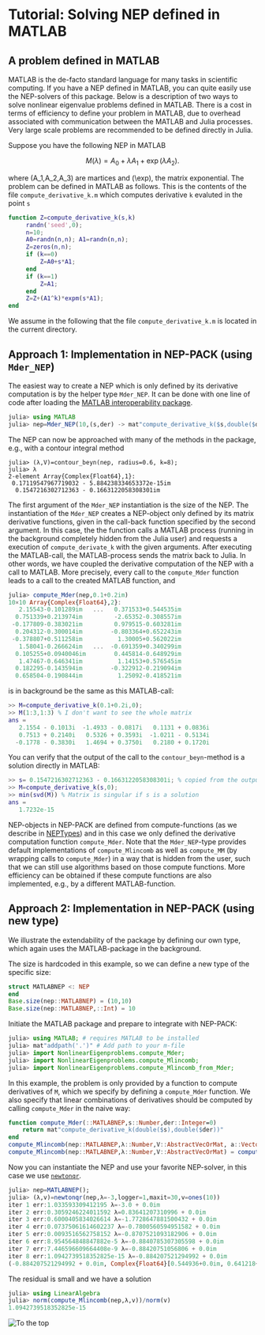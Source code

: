 # Tutorial: Solving NEP defined in MATLAB

## A problem defined in MATLAB

MATLAB is the de-facto standard language for many tasks in scientific
computing.
If you have a NEP defined in MATLAB, you can quite easily
use the NEP-solvers of this package. Below is a description
of two ways to solve nonlinear eigenvalue
problems defined in MATLAB. There is a cost
in terms of efficiency to define your problem in MATLAB,
due to overhead associated with communication between the
MATLAB and Julia processes.
Very large scale problems are recommended to be defined
directly in Julia.

Suppose you have the following NEP in MATLAB
```math
M(\lambda)=A_0+\lambda A_1+\exp(\lambda A_2).
```
where \(A_1,A_2,A_3\) are martices and \(\exp\),
the matrix exponential.
The problem can be defined in MATLAB as follows.
This is the contents of the file `compute_derivative_k.m`
which computes derivative `k` evaluted in the point `s`
```matlab
function Z=compute_derivative_k(s,k)
     randn('seed',0);
     n=10;
     A0=randn(n,n); A1=randn(n,n);
     Z=zeros(n,n);
     if (k==0)
         Z=A0+s*A1;
     end
     if (k==1)
         Z=A1;
     end
     Z=Z+(A1^k)*expm(s*A1);
end
```
We assume in the following that the file `compute_derivative_k.m`
is located in the current directory.

## Approach 1: Implementation in NEP-PACK (using `Mder_NEP`)

The easiest way to create a NEP which is only defined by
its derivative computation is by the helper type
`Mder_NEP`. It can be done with one line of code
after loading the
[MATLAB interoperability package](https://github.com/JuliaInterop/MATLAB.jl). 

```julia
julia> using MATLAB
julia> nep=Mder_NEP(10,(s,der) -> mat"compute_derivative_k($s,double($der))");
```
The NEP can now be approached with many of the methods in the
package, e.g., with a contour integral method
```
julia> (λ,V)=contour_beyn(nep, radius=0.6, k=8);
julia> λ
2-element Array{Complex{Float64},1}:
 0.17119547967719032 - 5.884238334653372e-15im
  0.1547216302712363 - 0.1663122058308301im   
```
The first argument of the `Mder_NEP` instantiation
is the size of the NEP.
The instantiation of the `Mder_NEP` creates a NEP-object
only defined by its matrix derivative functions,
given in the call-back function specified by
the second argument.
In this case, the the function calls a 
MATLAB process (running in the background completely hidden
from the Julia user) and requests a execution of 
`compute_derivate_k` with the given arguments. After executing the
MATLAB-call, the MATLAB-process sends the matrix back to Julia.
In other words, we have coupled the derivative
computation of the NEP with a call to MATLAB.
More precisely, every call to the `compute_Mder` function
leads to a call to the created MATLAB function, and 
```julia
julia> compute_Mder(nep,0.1+0.2im)
10×10 Array{Complex{Float64},2}:
   2.15543-0.101289im   ...   0.371533+0.544535im
  0.751339+0.213974im         -2.65352-0.308557im
 -0.177809-0.383021im         0.979515-0.603281im
  0.204312-0.300014im        -0.803364+0.652243im
 -0.378807+0.511258im          1.30005+0.562022im
   1.58041-0.266624im   ...  -0.691359+0.340299im
  0.105255+0.0940046im        0.445814-0.648929im
   1.47467-0.646341im          1.14153+0.576545im
  0.182295-0.143594im        -0.322912-0.219094im
  0.658504-0.190844im          1.25092-0.418521im
```
is in background be the same as this MATLAB-call:
```matlab
>> M=compute_derivative_k(0.1+0.2i,0);
>> M(1:3,1:3) % I don't want to see the whole matrix
ans =
   2.1554 - 0.1013i  -1.4933 - 0.0817i   0.1131 + 0.0836i
   0.7513 + 0.2140i   0.5326 + 0.3593i  -1.0211 - 0.5134i
  -0.1778 - 0.3830i   1.4694 + 0.3750i   0.2180 + 0.1720i
```
You can verify that the output of the
call to the `contour_beyn`-method is a solution
directly in MATLAB:
```matlab
>> s= 0.1547216302712363 - 0.1663122058308301i; % copied from the output above (remember: 1im -> 1i) 
>> M=compute_derivative_k(s,0);
>> min(svd(M)) % Matrix is singular if s is a solution 
ans =
   1.7232e-15
```

NEP-objects in NEP-PACK are defined from compute-functions (as
we describe in [NEPTypes](types.md)) and in this case we only defined
the derivative computation function `compute_Mder`. Note that 
the `Mder_NEP`-type
provides default implementations of 
`compute_Mlincomb` as well as `compute_MM` (by wrapping
calls to `compute_Mder`) in a
way that is hidden from the
user, such that we can still use algorithms
based on those compute functions. 
More efficiency can be obtained if these compute
functions are also implemented, e.g., by
a different MATLAB-function. 

## Approach 2: Implementation in NEP-PACK (using new type)

We illustrate the extendability of the package
by defining our own type, which again
uses the MATLAB-package in the background.

The size is hardcoded in this example, so we can
define a new type of the specific size:
```julia
struct MATLABNEP <: NEP
end
Base.size(nep::MATLABNEP) = (10,10)
Base.size(nep::MATLABNEP,::Int) = 10
```
Initiate the MATLAB package and prepare to integrate with NEP-PACK:
```julia
julia> using MATLAB; # requires MATLAB to be installed
julia> mat"addpath('.')" # Add path to your m-file
julia> import NonlinearEigenproblems.compute_Mder;
julia> import NonlinearEigenproblems.compute_Mlincomb;
julia> import NonlinearEigenproblems.compute_Mlincomb_from_Mder;
```

In this example, the problem is only provided by a function
to compute derivatives of `M`, which
we specify by defining a  `compute_Mder` function.
We also specify that linear combinations of derivatives should
be computed by calling `compute_Mder` in the naive way:
```julia
function compute_Mder(::MATLABNEP,s::Number,der::Integer=0)
    return mat"compute_derivative_k(double($s),double($der))"
end
compute_Mlincomb(nep::MATLABNEP,λ::Number,V::AbstractVecOrMat, a::Vector) = compute_Mlincomb_from_Mder(nep,λ,V,a)
compute_Mlincomb(nep::MATLABNEP,λ::Number,V::AbstractVecOrMat) = compute_Mlincomb(nep,λ,V, ones(eltype(V),size(V,2)))
```
Now you can instantiate the NEP and use your favorite NEP-solver,
in this case we use [`newtonqr`](methods.md#NonlinearEigenproblems.NEPSolver.newtonqr).
```julia
julia> nep=MATLABNEP();
julia> (λ,v)=newtonqr(nep,λ=-3,logger=1,maxit=30,v=ones(10))
iter 1 err:1.033593309412195 λ=-3.0 + 0.0im
iter 2 err:0.3059246224011592 λ=0.83641207310996 + 0.0im
iter 3 err:0.6000405834026614 λ=-1.7728647881500432 + 0.0im
iter 4 err:0.07375061614602237 λ=-0.7800560594951582 + 0.0im
iter 5 err:0.0093516562758152 λ=-0.8707521093182906 + 0.0im
iter 6 err:8.954564848847882e-5 λ=-0.8840785307305598 + 0.0im
iter 7 err:7.446596609664408e-9 λ=-0.88420751056806 + 0.0im
iter 8 err:1.0942739518352825e-15 λ=-0.884207521294992 + 0.0im
(-0.884207521294992 + 0.0im, Complex{Float64}[0.544936+0.0im, 0.641218+0.0im, 0.089366+0.0im, -0.0975048+0.0im, 0.133397+0.0im, 1.0+0.0im, -0.836009+0.0im, -0.00753176+0.0im, 0.270149+0.0im, -0.664448+0.0im], [0.354722, -0.0659026, -0.465767, 0.079273, -0.524316, -0.372411, -0.0129146, -0.386585, -0.140157, 0.252488])
```
The residual is small and we have a solution
```julia
julia> using LinearAlgebra
julia> norm(compute_Mlincomb(nep,λ,v))/norm(v)
1.0942739518352825e-15
```


![To the top](http://jarlebring.se/onepixel.png?NEPPACKDOC_MATLAB1)
